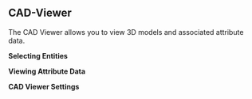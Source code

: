 
## CAD-Viewer  
  
The CAD Viewer allows you to view 3D models and associated attribute data.

**Selecting Entities**

**Viewing Attribute Data**

**CAD Viewer Settings**



  